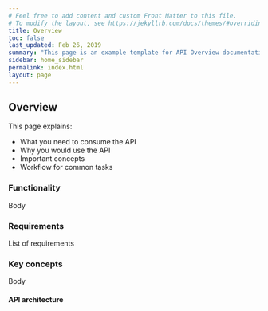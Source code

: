 ```yaml
---
# Feel free to add content and custom Front Matter to this file.
# To modify the layout, see https://jekyllrb.com/docs/themes/#overriding-theme-defaults
title: Overview
toc: false
last_updated: Feb 26, 2019
summary: "This page is an example template for API Overview documentation."
sidebar: home_sidebar
permalink: index.html
layout: page
---
```


## Overview 

This page explains:

*  What you need to consume the API
*  Why you would use the API
*  Important concepts
*  Workflow for common tasks

### Functionality

Body

### Requirements

List of requirements

### Key concepts

Body

#### API architecture
